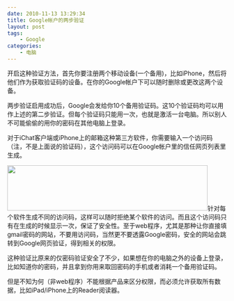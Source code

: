 ```yaml
---
date: 2010-11-13 13:29:34
title: Google帐户的两步验证
layout: post
tags:
    - Google
categories:
    - 电脑
---
```

开启这种验证方法，首先你要注册两个移动设备(一个备用)，比如iPhone，然后将他们作为获取验证码的设备。在你的Google帐户下可以随时删除或更改这两个设备。

两步验证启用成功后，Google会发给你10个备用验证码。这10个验证码均可以用作上述的第二步验证。但每个验证码只能用一次，也就是激活一台电脑。所以别人不可能偷偷的用你的密码在其他电脑上登录。

对于iChat客户端或iPhone上的邮箱这种第三方软件，你需要输入一个访问码（注，不是上面说的验证码），这个访问码可以在Google帐户里的信任网页列表里生成。

<a href="http://pic.ztpala.com/wp-content/uploads/2010/11/Screen-shot-2010-11-13-at-1.15.00-PM.png"><img class="aligncenter size-full wp-image-4503" title="Screen shot 2010-11-13 at 1.15.00 PM" src="http://pic.ztpala.com/wp-content/uploads/2010/11/Screen-shot-2010-11-13-at-1.15.00-PM.png" alt="" width="460" height="104" /></a>针对每个软件生成不同的访问码，这样可以随时拒绝某个软件的访问。而且这个访问码只有在生成的时候显示一次，保证了安全性。至于web程序，尤其是那种让你直接填gmail密码的网站，不要用访问码，当然更不要透露Google密码，安全的网站会跳转到Google网页验证，得到相关的权限。

这种验证比原来的仅密码验证安全了不少，如果想在你的电脑之外的设备上登录，比如知道你的密码，并且拿到你用来取回密码的手机或者消耗一个备用验证码。

但是不知为何（非web程序）不能根据产品来区分权限，而必须允许获取所有数据，比如iPad/iPhone上的Reader阅读器。
